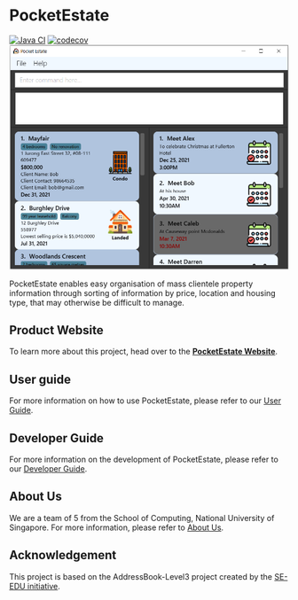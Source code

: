 # PocketEstate

[![Java CI](https://github.com/AY2021S2-CS2103T-T13-4/tp/actions/workflows/gradle.yml/badge.svg)](https://github.com/AY2021S2-CS2103T-T13-4/tp/actions/workflows/gradle.yml)
[![codecov](https://codecov.io/gh/AY2021S2-CS2103T-T13-4/tp/branch/master/graph/badge.svg?token=99NL7e1PN1)](https://codecov.io/gh/AY2021S2-CS2103T-T13-4/tp)
![Ui](docs/images/Ui.png)


PocketEstate enables easy organisation of mass clientele property information through sorting of information by price, location and housing type, that may otherwise be difficult to manage.

## Product Website
To learn more about this project, head over to the **[PocketEstate Website](https://ay2021s2-cs2103t-t13-4.github.io/tp/)**.

## User guide
For more information on how to use PocketEstate, please refer to our [User Guide](https://ay2021s2-cs2103t-t13-4.github.io/tp/UserGuide.html).

## Developer Guide
For more information on the development of PocketEstate, please refer to our [Developer Guide](https://ay2021s2-cs2103t-t13-4.github.io/tp/DeveloperGuide.html).

## About Us
We are a team of 5 from the School of Computing, National University of Singapore. For more information, please refer to [About Us](https://ay2021s2-cs2103t-t13-4.github.io/tp/AboutUs.html).

## Acknowledgement
This project is based on the AddressBook-Level3 project created by the [SE-EDU initiative](https://se-education.org).
